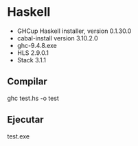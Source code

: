 # Haskell
- GHCup Haskell installer, version 0.1.30.0
- cabal-install version 3.10.2.0
- ghc-9.4.8.exe
- HLS 2.9.0.1
- Stack 3.1.1 

## Compilar
ghc test.hs -o test

## Ejecutar
test.exe